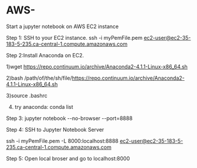 # AWS-
Start a jupyter notebook on AWS EC2 instance

Step 1: SSH to your EC2 instance.
  ssh -i myPemFile.pem ec2-user@ec2-35-183-5-235.ca-central-1.compute.amazonaws.com

Step 2:Install Anaconda on EC2. 
  
  1)wget https://repo.continuum.io/archive/Anaconda2-4.1.1-Linux-x86_64.sh
  
  2)bash /path/of/the/sh/file/https://repo.continuum.io/archive/Anaconda2-4.1.1-Linux-x86_64.sh
  
  3)source .bashrc
  
  4) try anaconda: conda list

Step 3: jupyter notebook --no-browser --port=8888

Step 4: SSH to Jupyter Notebook Server
  
  ssh -i myPemFile.pem -L 8000:localhost:8888 ec2-user@ec2-35-183-5-235.ca-central-1.compute.amazonaws.com

Step 5: Open local broser and go to localhost:8000
